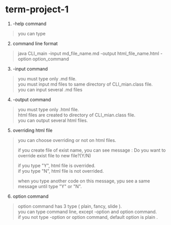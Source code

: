 # term-project-1
1. -help command
> you can type 

2. command line format 
> java CLI_main -input md_file_name.md -output html_file_name.html -option option_command 

3. -input command
> you must type only .md file.  
> you must input md files to same directory of CLI_mian.class file.   
> you can input several .md files 

4. -output command
> you must type only .html file.    
> html files are created to directory of CLI_mian.class file.   
> you can output several html files.  

5. overriding html file
> you can choose overriding or not on html files. 
>
> if you create file of exist name, you can see message : 
> Do you want to override exist file to new file?(Y/N)
>
> if you type "Y", html file is overrided.  
> if you type "N", html file is not overrided.  
>
> when you type another code on this message, ypu see a same message until type "Y" or "N". 

6. option command
> option command has 3 type ( plain, fancy, slide ).    
> you can type command line, except -option and option command.   
> if you not type -option or option command, default option is plain .  
